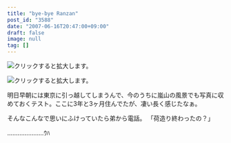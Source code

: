 ```yaml
---
title: "bye-bye Ranzan"
post_id: "3588"
date: "2007-06-16T20:47:00+09:00"
draft: false
image: null
tag: []
---
```



![クリックすると拡大します。](/image/mixi/2007/467856360_113_s.jpg)

![クリックすると拡大します。](/image/mixi/2007/467856360_97_s.jpg)

明日早朝には東京に引っ越してしまうんで、今のうちに嵐山の風景でも写真に収めておくテスト。ここに3年と3ヶ月住んでたが、凄い長く感じたなぁ。

そんなこんなで思いにふけっていたら弟から電話。
「荷造り終わったの？」

…………………ｳﾊ
